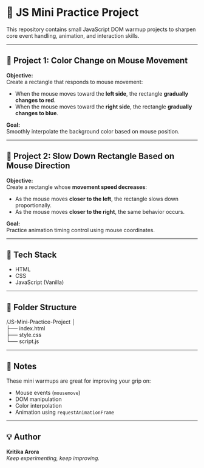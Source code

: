 # 🎯 JS Mini Practice Project

This repository contains small JavaScript DOM warmup projects to sharpen core event handling, animation, and interaction skills.

---

## 🔸 Project 1: Color Change on Mouse Movement

**Objective:**  
Create a rectangle that responds to mouse movement:
- When the mouse moves toward the **left side**, the rectangle **gradually changes to red**.
- When the mouse moves toward the **right side**, the rectangle **gradually changes to blue**.

**Goal:**  
Smoothly interpolate the background color based on mouse position.

---

## 🔸 Project 2: Slow Down Rectangle Based on Mouse Direction

**Objective:**  
Create a rectangle whose **movement speed decreases**:
- As the mouse moves **closer to the left**, the rectangle slows down proportionally.
- As the mouse moves **closer to the right**, the same behavior occurs.

**Goal:**  
Practice animation timing control using mouse coordinates.

---

## 🚀 Tech Stack
- HTML
- CSS
- JavaScript (Vanilla)

---

## 📁 Folder Structure
/JS-Mini-Practice-Project
│ <br>
├── index.html <br>
├── style.css <br>
└── script.js<br>

---

## 📝 Notes
These mini warmups are great for improving your grip on:
- Mouse events (`mousemove`)
- DOM manipulation
- Color interpolation
- Animation using `requestAnimationFrame`

---

## 💡 Author
**Kritika Arora**  
_Keep experimenting, keep improving._

